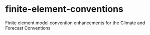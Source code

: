 # finite-element-conventions
Finite element model convention enhancements for the Climate and Forecast Conventions 
